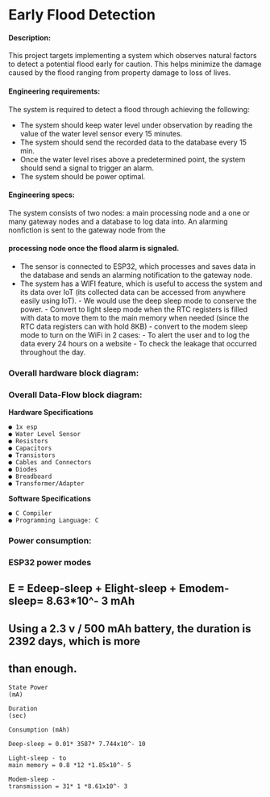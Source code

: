 
# Early Flood Detection

#### Description:

This project targets implementing a system which observes natural factors to detect a potential
flood early for caution. This helps minimize the damage caused by the flood ranging from
property damage to loss of lives.

#### Engineering requirements:

The system is required to detect a flood through achieving the following:

- The system should keep water level under observation by reading the value of the water
    level sensor every 15 minutes.
- The system should send the recorded data to the database every 15 min.
- Once the water level rises above a predetermined point, the system should send a signal
    to trigger an alarm.
- The system should be power optimal.

#### Engineering specs:

The system consists of two nodes: a main processing node and a one or many gateway nodes
and a database to log data into. An alarming nonfiction is sent to the gateway node from the

#### processing node once the flood alarm is signaled.

- The sensor is connected to ESP32, which processes and saves data in the database and
    sends an alarming notification to the gateway node.
- The system has a WIFI feature, which is useful to access the system and its data over IoT
    (its collected data can be accessed from anywhere easily using IoT).
       - We would use the deep sleep mode to conserve the power.
       - Convert to light sleep mode when the RTC registers is filled with data to move
          them to the main memory when needed (since the RTC data registers can with
          hold 8KB)
       - convert to the modem sleep mode to turn on the WiFi in 2 cases:
          - To alert the user and to log the data every 24 hours on a website
          - To check the leakage that occurred throughout the day.


### Overall hardware block diagram:

### Overall Data-Flow block diagram:


**Hardware Specifications**

```
● 1x esp
● Water Level Sensor
● Resistors
● Capacitors
● Transistors
● Cables and Connectors
● Diodes
● Breadboard
● Transformer/Adapter
```
**Software Specifications**

```
● C Compiler
● Programming Language: C
```
### Power consumption:

### ESP32 power modes


## E = Edeep-sleep + Elight-sleep + Emodem-sleep= 8.63*10^- 3 mAh

## Using a 2.3 v / 500 mAh battery, the duration is 2392 days, which is more

## than enough.

```
State Power
(mA)
```
```
Duration
(sec)
```
```
Consumption (mAh)
```
```
Deep-sleep = 0.01* 3587* 7.744x10^- 10
```
```
Light-sleep - to
main memory = 0.8 *12 *1.85x10^- 5
```
```
Modem-sleep -
transmission = 31* 1 *8.61x10^- 3
```

